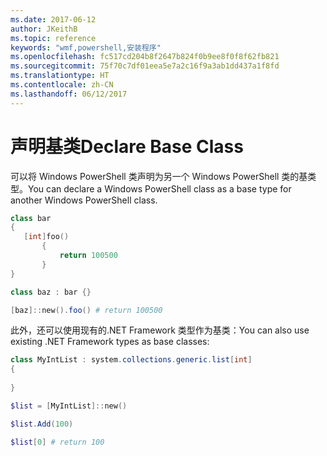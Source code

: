 ```yaml
---
ms.date: 2017-06-12
author: JKeithB
ms.topic: reference
keywords: "wmf,powershell,安装程序"
ms.openlocfilehash: fc517cd204b8f2647b824f0b9ee8f0f8f62fb821
ms.sourcegitcommit: 75f70c7df01eea5e7a2c16f9a3ab1dd437a1f8fd
ms.translationtype: HT
ms.contentlocale: zh-CN
ms.lasthandoff: 06/12/2017
---
```

# <a name="declare-base-class"></a><span data-ttu-id="80a27-102">声明基类</span><span class="sxs-lookup"><span data-stu-id="80a27-102">Declare Base Class</span></span>
<span data-ttu-id="80a27-103">可以将 Windows PowerShell 类声明为另一个 Windows PowerShell 类的基类型。</span><span class="sxs-lookup"><span data-stu-id="80a27-103">You can declare a Windows PowerShell class as a base type for another Windows PowerShell class.</span></span>

```PowerShell
class bar
{
   [int]foo() 
       {
           return 100500
       }
}

class baz : bar {}

[baz]::new().foo() # return 100500
```

<span data-ttu-id="80a27-104">此外，还可以使用现有的.NET Framework 类型作为基类：</span><span class="sxs-lookup"><span data-stu-id="80a27-104">You can also use existing .NET Framework types as base classes:</span></span>

```PowerShell
class MyIntList : system.collections.generic.list[int]
{
    
}

$list = [MyIntList]::new()

$list.Add(100)

$list[0] # return 100
```


